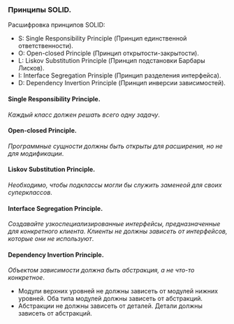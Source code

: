 ### Принципы SOLID.

Расшифровка принципов SOLID:
- S: Single Responsibility Principle (Принцип единственной ответственности).
- O: Open-closed Principle (Принцип открытости-закрытости).
- L: Liskov Substitution Principle (Принцип подстановки Барбары Лисков).
- I: Interface Segregation Prinsiple (Принцип разделения интерфейса).
- D: Dependency Invertion Principle (Принцип инверсии зависимостей).

#### Single Responsibility Principle.

*Каждый класс должен решать всего одну задачу*.

#### Open-closed Principle.

*Программные сущности должны быть открыты для расширения, но не для модификации*.

#### Liskov Substitution Principle.

*Необходимо, чтобы подклассы могли бы служить заменеой для своих суперклассов*.

#### Interface Segregation Principle.

*Создавайте узкоспециализированные интерфейсы, предназначенные для конкретного клиента. Клиенты не должны зависеть от интерфейсов, которые они не используют*.

#### Dependency Invertion Principle.

*Объектом зависимости должна быть абстракция, а не что-то конкретное*.

- Модули верхних уровней не должны зависеть от модулей нижних уровней. Оба типа модулей должны зависеть от абстракций.
- Абстракции не должны зависеть от деталей. Детали должны зависеть от абстракций.
